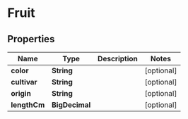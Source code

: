 

# Fruit


## Properties

Name | Type | Description | Notes
------------ | ------------- | ------------- | -------------
**color** | **String** |  |  [optional]
**cultivar** | **String** |  |  [optional]
**origin** | **String** |  |  [optional]
**lengthCm** | **BigDecimal** |  |  [optional]



